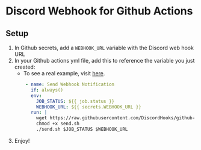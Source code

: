 # Discord Webhook for Github Actions
## Setup
1. In Github secrets, add a `WEBHOOK_URL` variable with the Discord web hook URL
1. In your Github actions yml file, add this to reference the variable you just created:
    - To see a real example, visit [here](https://github.com/unthreaded/git-hooks/blob/80e914105c0a9d94282f8f1b0a1b39ea8d59dc33/.github/workflows/build.yml#L36). 
    ```yaml
        - name: Send Webhook Notification
          if: always()
          env:
            JOB_STATUS: ${{ job.status }}
            WEBHOOK_URL: ${{ secrets.WEBHOOK_URL }}
          run: |
            wget https://raw.githubusercontent.com/DiscordHooks/github-actions-discord-webhook/master/send.sh
            chmod +x send.sh
            ./send.sh $JOB_STATUS $WEBHOOK_URL
    ```
1. Enjoy!